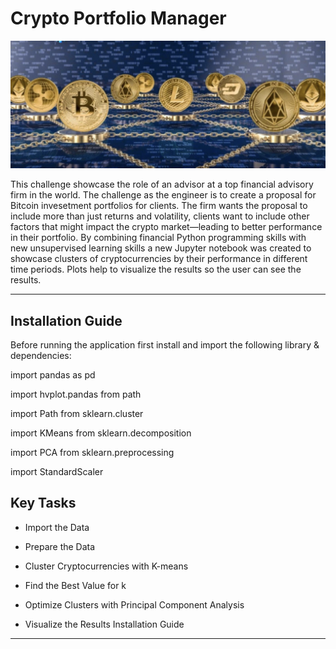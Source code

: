 # Crypto Portfolio Manager

![](Images/crypto.png)

This challenge showcase the role of an advisor at a top financial advisory firm in the world. The challenge as the engineer is to create a proposal for Bitcoin invesetment portfolios for clients. The firm wants the proposal to include more than just returns and volatility, clients want to include other factors that might impact the crypto market—leading to better performance in their portfolio. By combining financial Python programming skills with new unsupervised learning skills a new Jupyter notebook was created to showcase clusters of cryptocurrencies by their performance in different time periods. Plots help to visualize the results so the user can see the results.

---

## Installation Guide

Before running the application first install and import the following library & dependencies:

import pandas as pd

import hvplot.pandas from path 

import Path from sklearn.cluster 

import KMeans from sklearn.decomposition 

import PCA from sklearn.preprocessing 

import StandardScaler


## Key Tasks


- Import the Data 

- Prepare the Data 

- Cluster Cryptocurrencies with K-means 

- Find the Best Value for k 

- Optimize Clusters with Principal Component Analysis 

- Visualize the Results Installation Guide

---